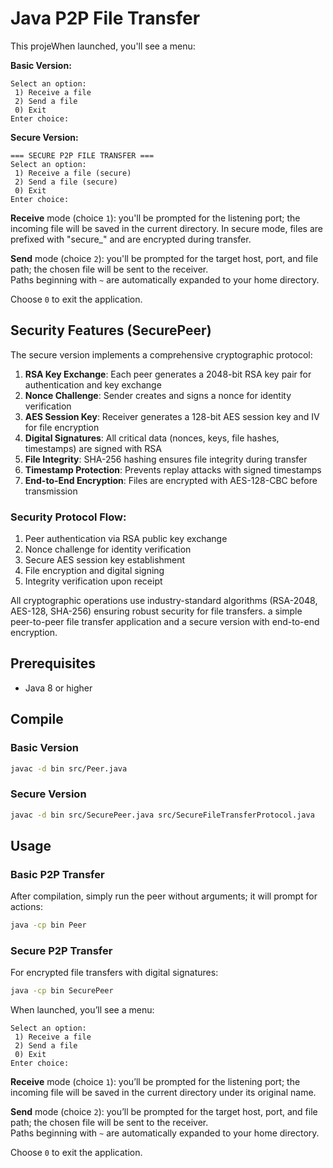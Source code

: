# Java P2P File Transfer

This projeWhen launched, you'll see a menu:

**Basic Version:**
```
Select an option:
 1) Receive a file
 2) Send a file
 0) Exit
Enter choice:
```

**Secure Version:**
```
=== SECURE P2P FILE TRANSFER ===
Select an option:
 1) Receive a file (secure)
 2) Send a file (secure)
 0) Exit
Enter choice:
```

**Receive** mode (choice `1`): you'll be prompted for the listening port; the incoming file will be saved in the current directory. In secure mode, files are prefixed with "secure_" and are encrypted during transfer.

**Send** mode (choice `2`): you'll be prompted for the target host, port, and file path; the chosen file will be sent to the receiver.  
Paths beginning with `~` are automatically expanded to your home directory.

Choose `0` to exit the application.

## Security Features (SecurePeer)

The secure version implements a comprehensive cryptographic protocol:

1. **RSA Key Exchange**: Each peer generates a 2048-bit RSA key pair for authentication and key exchange
2. **Nonce Challenge**: Sender creates and signs a nonce for identity verification
3. **AES Session Key**: Receiver generates a 128-bit AES session key and IV for file encryption
4. **Digital Signatures**: All critical data (nonces, keys, file hashes, timestamps) are signed with RSA
5. **File Integrity**: SHA-256 hashing ensures file integrity during transfer
6. **Timestamp Protection**: Prevents replay attacks with signed timestamps
7. **End-to-End Encryption**: Files are encrypted with AES-128-CBC before transmission

### Security Protocol Flow:
1. Peer authentication via RSA public key exchange
2. Nonce challenge for identity verification
3. Secure AES session key establishment
4. File encryption and digital signing
5. Integrity verification upon receipt

All cryptographic operations use industry-standard algorithms (RSA-2048, AES-128, SHA-256) ensuring robust security for file transfers. a simple peer-to-peer file transfer application and a secure version with end-to-end encryption.

## Prerequisites

- Java 8 or higher

## Compile

### Basic Version
```bash
javac -d bin src/Peer.java
```

### Secure Version
```bash
javac -d bin src/SecurePeer.java src/SecureFileTransferProtocol.java
```

## Usage

### Basic P2P Transfer
After compilation, simply run the peer without arguments; it will prompt for actions:

```bash
java -cp bin Peer
```

### Secure P2P Transfer
For encrypted file transfers with digital signatures:

```bash
java -cp bin SecurePeer
```

When launched, you’ll see a menu:

```
Select an option:
 1) Receive a file
 2) Send a file
 0) Exit
Enter choice:
```

**Receive** mode (choice `1`): you’ll be prompted for the listening port; the incoming file will be saved in the current directory under its original name.  

**Send** mode (choice `2`): you’ll be prompted for the target host, port, and file path; the chosen file will be sent to the receiver.  
Paths beginning with `~` are automatically expanded to your home directory.

Choose `0` to exit the application.